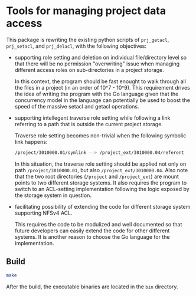 # Tools for managing project data access

This package is rewriting the existing python scripts of `prj_getacl`, `prj_setacl`, and `prj_delacl`, with the following objectives:

* supporting role setting and deletion on individual file/directory level so that there will be no permission "overwriting" issue when managing different access roles on sub-directories in a project storage.

  In this context, the program should be fast enought to walk through all the files in a project (in an order of 10^7 - 10^9). This requirement drives the idea of writing the program with the Go language given that the concurrency model in the language can potentially be used to boost the speed of the massive setacl and getacl operations.

* supporting intellegent traverse role setting while following a link referring to a path that is outside the current project storage.

  Traverse role setting becomes non-trivial when the following symbolic link happens:
  
  ```bash
  /project/3010000.01/symlink --> /project_ext/3010000.04/referent
  ```
  
  In this situation, the traverse role setting should be applied not only on path `/project/3010000.01`, but also `/project_ext/3010000.04`.  Also note that the two root directories (`/project` and `/project_ext`) are mount points to two different storage systems.  It also requires the program to switch to an ACL-setting implementation following the logic exposed by the storage system in question.
  
* facilitating possibility of extending the code for different storage system supporting NFSv4 ACL.

  This requires the code to be modulized and well documented so that future developers can easily extend the code for other different systems.  It is another reason to choose the Go language for the implementation.

## Build

```bash
make
```

After the build, the executable binaries are located in the `bin` directory.
